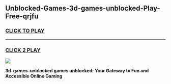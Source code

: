 
## Unblocked-Games-3d-games-unblocked-Play-Free-qrjfu
<h3>
<a href="https://premium76.site?title=3d-games-unblocked&ref=23A">CLICK TO PLAY</a></h3>
<hr>

<h3>
<a href="https://premium76.site?title=3d-games-unblocked&ref=23A">CLICK 2 PLAY</a>
  
</h3>

<a href="https://premium76.site?title=3d-games-unblocked&ref=23A"><img src="https://clearcache.store/games.png"></a>


**3d-games-unblocked games unblocked: Your Gateway to Fun and Accessible Online Gaming**
